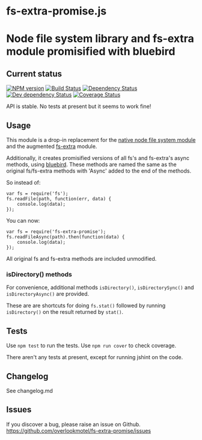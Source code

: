 # fs-extra-promise.js

# Node file system library and fs-extra module promisified with bluebird

## Current status

[![NPM version](https://img.shields.io/npm/v/fs-extra-promise.svg)](https://www.npmjs.com/package/fs-extra-promise)
[![Build Status](https://img.shields.io/travis/overlookmotel/fs-extra-promise/master.svg)](http://travis-ci.org/overlookmotel/fs-extra-promise)
[![Dependency Status](https://img.shields.io/david/overlookmotel/fs-extra-promise.svg)](https://david-dm.org/overlookmotel/fs-extra-promise)
[![Dev dependency Status](https://img.shields.io/david/dev/overlookmotel/fs-extra-promise.svg)](https://david-dm.org/overlookmotel/fs-extra-promise)
[![Coverage Status](https://img.shields.io/coveralls/overlookmotel/fs-extra-promise/master.svg)](https://coveralls.io/r/overlookmotel/fs-extra-promise)

API is stable. No tests at present but it seems to work fine!

## Usage

This module is a drop-in replacement for the [native node file system module](http://nodejs.org/api/fs.html) and the augmented [fs-extra](https://www.npmjs.org/package/fs-extra) module.

Additionally, it creates promisified versions of all fs's and fs-extra's async methods, using [bluebird](https://www.npmjs.org/package/bluebird). These methods are named the same as the original fs/fs-extra methods with 'Async' added to the end of the methods.

So instead of:

	var fs = require('fs');
	fs.readFile(path, function(err, data) {
		console.log(data);
	});

You can now:

	var fs = require('fs-extra-promise');
	fs.readFileAsync(path).then(function(data) {
		console.log(data);
	});

All original fs and fs-extra methods are included unmodified.

### isDirectory() methods

For convenience, additional methods `isDirectory()`, `isDirectorySync()` and `isDirectoryAsync()` are provided.

These are are shortcuts for doing `fs.stat()` followed by running `isDirectory()` on the result returned by `stat()`.

## Tests

Use `npm test` to run the tests. Use `npm run cover` to check coverage.

There aren't any tests at present, except for running jshint on the code.

## Changelog

See changelog.md

## Issues

If you discover a bug, please raise an issue on Github. https://github.com/overlookmotel/fs-extra-promise/issues
